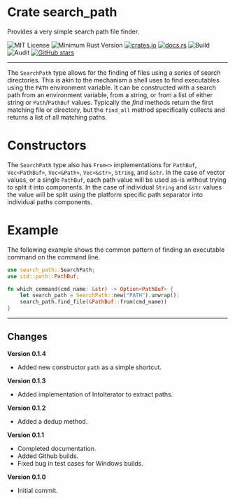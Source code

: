 # Crate search_path

Provides a very simple search path file finder.

![MIT License](https://img.shields.io/badge/license-mit-118811.svg)
![Minimum Rust Version](https://img.shields.io/badge/Min%20Rust-1.50-green.svg)
[![crates.io](https://img.shields.io/crates/v/search_path.svg)](https://crates.io/crates/search_path)
[![docs.rs](https://docs.rs/search_path/badge.svg)](https://docs.rs/search_path)
![Build](https://github.com/johnstonskj/rust-search_path/workflows/Rust/badge.svg)
![Audit](https://github.com/johnstonskj/rust-search_path/workflows/Security%20audit/badge.svg)
[![GitHub stars](https://img.shields.io/github/stars/johnstonskj/rust-search_path.svg)](https://github.com/johnstonskj/rust-search_path/stargazers)

-----

The `SearchPath` type allows for the finding of files using a series of search directories. This is
akin to the mechanism a shell uses to find executables using the `PATH` environment variable. It
can be constructed with a search path from an environment variable, from a string, or from a list
of either string or `Path`/`PathBuf` values. Typically the _find_ methods return the first
matching file or directory, but the `find_all` method specifically collects and returns a list of
all matching paths.

# Constructors

The `SearchPath` type also has `From<>` implementations for `PathBuf`, `Vec<PathBuf>`, `Vec<&Path>`,
`Vec<&str>`, `String`, and `&str`. In the case of vector values, or a single `PathBuf`, each path
value will be used as-is without trying to split it into components. In the case of individual
`String` and `&str` values the value will be split using the platform specific path separator
into individual paths components.

# Example

The following example shows the common pattern of finding an executable command on the command
line.

```rust
use search_path::SearchPath;
use std::path::PathBuf;

fn which_command(cmd_name: &str) -> Option<PathBuf> {
    let search_path = SearchPath::new("PATH").unwrap();
    search_path.find_file(&PathBuf::from(cmd_name))
}
```

-----

## Changes

**Version 0.1.4**

* Added new constructor `path` as a simple shortcut.

**Version 0.1.3**

* Added implementation of IntoIterator to extract paths.

**Version 0.1.2**

* Added a dedup method.

**Version 0.1.1**

* Completed documentation.
* Added Github builds.
* Fixed bug in test cases for Windows builds.

**Version 0.1.0**

* Initial commit.
